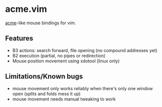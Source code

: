 # acme.vim

[acme](http://plan9.bell-labs.com/sys/doc/acme/acme.html)-like mouse bindings
for vim.

## Features

* B3 actions: search forward, file opening (no compound addresses yet)
* B2 execution (partial, no pipes or redirection)
* Mouse position movement using xdotool (linux only)

## Limitations/Known bugs

* mouse movement only works reliably when there's only one window open (splits
  and folds mess it up)
* mouse movement needs manual tweaking to work 

